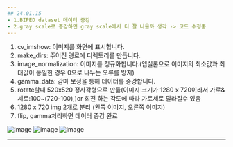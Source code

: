 ```yaml
---
## 24.01.15
- 1.BIPED dataset 데이터 증강
- 2.gray scale로 증강하면 gray scale에서 더 잘 나올까 생각 -> 코드 수정중 
---
```



  1. cv_imshow: 이미지를 화면에 표시합니다.
  2. make_dirs: 주어진 경로에 디렉토리를 만듭니다.
  3. image_normalization: 이미지를 정규화합니다.(엡실론으로 이미지의 최소값과 최대값이 동일한 경우 0으로 나누는 오류를 방지)
  4. gamma_data: 감마 보정을 통해 데이터를 증강합니다.
  5. rotate할때 520x520 정사각형으로 만듦(이미지 크기가 1280 x 720이라서 가로&세로:100~(720-100),)or 회전 하는 각도에 따라 가로세로 달라질수 있음
  6. 1280 x 720 img 2개로 분리 (왼쪽 이미지, 오른쪽 이미지)
  7. flip, gamma처리하면 데이터 증강 완료 


![image](https://github.com/Lee-ghwan-ho/boundary_detection-teed-/assets/114568122/286604d4-06f6-468d-a968-719e016d392c)
![image](https://github.com/Lee-ghwan-ho/boundary_detection-teed-/assets/114568122/27500bac-35ca-4af2-a731-be57c96b635e)
![image](https://github.com/Lee-ghwan-ho/boundary_detection-teed-/assets/114568122/ea7293db-c991-41bc-896a-2d431aa014cb)

---
